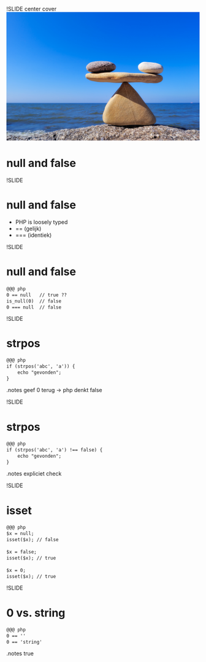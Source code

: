 !SLIDE center cover
![background](../img/background-null-false.jpg)
# null and false

!SLIDE
# null and false
* PHP is loosely typed
* == (gelijk)
* === (identiek)

!SLIDE
# null and false

    @@@ php
    0 == null   // true ??
    is_null(0)  // false
    0 === null  // false

!SLIDE
# strpos

    @@@ php
    if (strpos('abc', 'a')) {
        echo "gevonden";
    }

.notes geef 0 terug -> php denkt false

!SLIDE
# strpos

    @@@ php
    if (strpos('abc', 'a') !== false) {
        echo "gevonden";
    }

.notes expliciet check

!SLIDE
# isset

    @@@ php
    $x = null;
    isset($x); // false

    $x = false;
    isset($x); // true

    $x = 0;
    isset($x); // true

!SLIDE
# 0 vs. string

    @@@ php
    0 == ''
    0 == 'string'

.notes true


